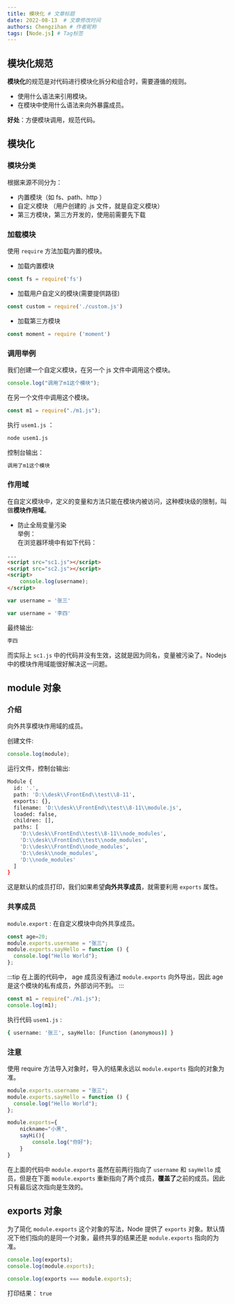 ```yaml
---
title: 模块化 # 文章标题
date: 2022-08-13  # 文章修改时间
authors: Chengzihan # 作者昵称
tags: [Node.js] # Tag标签
---
```

## 模块化规范

**模块化**的规范是对代码进行模块化拆分和组合时，需要遵循的规则。  

- 使用什么语法来引用模块。
- 在模块中使用什么语法来向外暴露成员。

**好处**：方便模块调用，规范代码。  

## 模块化

### 模块分类

根据来源不同分为：  

- 内置模块（如 fs、path、http ）
- 自定义模块 （用户创建的 .js 文件，就是自定义模块）
- 第三方模块，第三方开发的，使用前需要先下载

### 加载模块

使用 `require` 方法加载内置的模块。  

- 加载内置模块

```js
const fs = require('fs')
```

- 加载用户自定义的模块(需要提供路径)

```js
const custom = require('./custom.js')
```

- 加载第三方模块

```js
const moment = require ('moment')
```

### 调用举例

我们创建一个自定义模块，在另一个 js 文件中调用这个模块。  

```js title="模块 m1.js"
console.log("调用了m1这个模块");
```

在另一个文件中调用这个模块。  

```js title="usem1.js"
const m1 = require("./m1.js");
```

执行 `usem1.js` ：  

```bash
node usem1.js
```

控制台输出：  

```js
调用了m1这个模块
```

### 作用域

在自定义模块中，定义的变量和方法只能在模块内被访问，这种模块级的限制，叫做**模块作用域**。  

- 防止全局变量污染  
举例：  
在浏览器环境中有如下代码：  

```html title="index.html"
...
<script src="sc1.js"></script>
<script src="sc2.js"></script>
<script>
    console.log(username);
</script>
```

```js title="sc1.js"
var username = '张三'
```

```js title="sc2.js"
var username = '李四'
```

最终输出:  

```bash
李四
```

而实际上 `sc1.js` 中的代码并没有生效，这就是因为同名，变量被污染了。Nodejs 中的模块作用域能很好解决这一问题。

## module 对象

### 介绍

向外共享模块作用域的成员。  

创建文件:  

```js title="module.js"
console.log(module);
```

运行文件，控制台输出:  

```bash
Module {
  id: '.',
  path: 'D:\\desk\\FrontEnd\\test\\8-11',
  exports: {},
  filename: 'D:\\desk\\FrontEnd\\test\\8-11\\module.js',
  loaded: false,
  children: [],
  paths: [
    'D:\\desk\\FrontEnd\\test\\8-11\\node_modules',     
    'D:\\desk\\FrontEnd\\test\\node_modules',
    'D:\\desk\\FrontEnd\\node_modules',
    'D:\\desk\\node_modules',
    'D:\\node_modules'
  ]
}
```

这是默认的成员打印，我们如果希望**向外共享成员**，就需要利用 `exports` 属性。

### 共享成员

`module.export` : 在自定义模块中向外共享成员。

```js title="模块 m1.js"
const age=20;
module.exports.username = "张三";
module.exports.sayHello = function () {
  console.log("Hello World");
};
```

:::tip
在上面的代码中， age 成员没有通过 `module.exports` 向外导出，因此 age 是这个模块的私有成员，外部访问不到。
:::

```js title="usem1.js"
const m1 = require("./m1.js");
console.log(m1);
```

执行代码 `usem1.js` :  

```bash
{ username: '张三', sayHello: [Function (anonymous)] }
```

### 注意

使用 require 方法导入对象时，导入的结果永远以 `module.exports` 指向的对象为准。  

```js title="模块 m1.js"
module.exports.username = "张三";
module.exports.sayHello = function () {
  console.log("Hello World");
};

module.exports={
    nickname="小黑",
    sayHi(){
        console.log("你好");
    }
}
```

在上面的代码中 `module.exports` 虽然在前两行指向了 `username` 和 `sayHello` 成员，但是在下面 `module.exports` 重新指向了两个成员，**覆盖了**之前的成员。因此只有最后这次指向是生效的。  

## exports 对象

为了简化 `module.exports` 这个对象的写法，Node 提供了 `exports` 对象。默认情况下他们指向的是同一个对象，最终共享的结果还是 `module.exports` 指向的为准。  

```js
console.log(exports);
console.log(module.exports);

console.log(exports === module.exports);
```

打印结果： `true`

